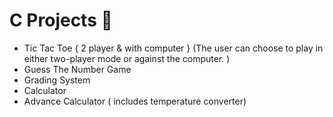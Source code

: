 # C Projects 🚀
- Tic Tac Toe { 2 player & with computer } (The user can choose to play in either two-player mode or against the computer. )
- Guess The Number Game
- Grading System
- Calculator
- Advance Calculator ( includes temperature converter)

